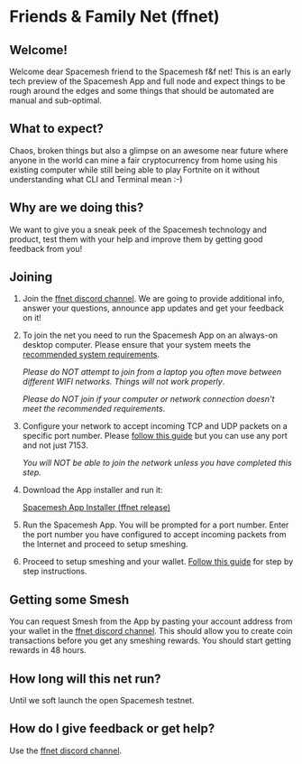 # Friends & Family Net (ffnet)

## Welcome!
Welcome dear Spacemesh friend to the Spacemesh f&f net!
This is an early tech preview of the Spacemesh App and full node and expect things to be rough around the edges and some things that should be automated are manual and sub-optimal.

## What to expect?
Chaos, broken things but also a glimpse on an awesome near future where anyone in the world can mine a fair cryptocurrency from home using his existing computer while still being able to play Fortnite on it without understanding what CLI and Terminal mean :-)

## Why are we doing this?
We want to give you a sneak peek of the Spacemesh technology and product, test them with your help and improve them by getting good feedback from you!

## Joining

1. Join the [ffnet discord channel](https://discord.gg/KyyQKst). We are going to provide additional info, answer your questions, announce app updates and get your feedback on it!

2. To join the net you need to run the Spacemesh App on an always-on desktop computer. Please ensure that your system meets the [recommended system requirements](requirements).

    *Please do NOT attempt to join from a laptop you often move between different WIFI networks. Things will not work properly*.

    *Please do NOT join if your computer or network connection doesn't meet the recommended requirements*.


3. Configure your network to accept incoming TCP and UDP packets on a specific port number. Please [follow this guide](netconfig.md) but you can use any port and not just 7153.

    *You will NOT be able to join the network unless you have completed this step.*

4. Download the App installer and run it:

    [Spacemesh App Installer (ffnet release)](#)

5. Run the Spacemesh App. You will be prompted for a port number. Enter the port number you have configured to accept incoming packets from the Internet and proceed to setup smeshing.

6. Proceed to setup smeshing and your wallet. [Follow this guide](/guide/setup) for step by step instructions.

## Getting some Smesh
You can request Smesh from the App by pasting your account address from your wallet in the [ffnet discord channel](https://discord.gg/KyyQKst). This should allow you to create coin transactions before you get any smeshing rewards. You should start getting rewards in 48 hours.

## How long will this net run?
Until we soft launch the open Spacemesh testnet.

## How do I give feedback or get help?
Use the [ffnet discord channel](https://discord.gg/KyyQKst).
